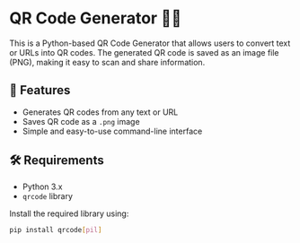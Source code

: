 # QR Code Generator 🧾🔲

This is a Python-based QR Code Generator that allows users to convert text or URLs into QR codes. The generated QR code is saved as an image file (PNG), making it easy to scan and share information.

## 🚀 Features

- Generates QR codes from any text or URL
- Saves QR code as a `.png` image
- Simple and easy-to-use command-line interface

## 🛠️ Requirements

- Python 3.x
- `qrcode` library

Install the required library using:

```bash
pip install qrcode[pil]

